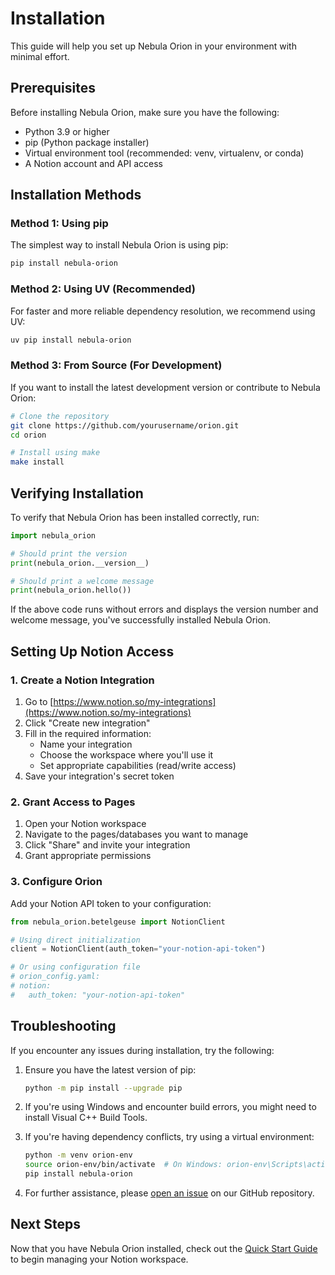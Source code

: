 # Installation

This guide will help you set up Nebula Orion in your environment with minimal effort.

## Prerequisites

Before installing Nebula Orion, make sure you have the following:

- Python 3.9 or higher
- pip (Python package installer)
- Virtual environment tool (recommended: venv, virtualenv, or conda)
- A Notion account and API access

## Installation Methods

### Method 1: Using pip

The simplest way to install Nebula Orion is using pip:

```bash
pip install nebula-orion
```

### Method 2: Using UV (Recommended)

For faster and more reliable dependency resolution, we recommend using UV:

```bash
uv pip install nebula-orion
```

### Method 3: From Source (For Development)

If you want to install the latest development version or contribute to Nebula Orion:

```bash
# Clone the repository
git clone https://github.com/yourusername/orion.git
cd orion

# Install using make
make install
```

## Verifying Installation

To verify that Nebula Orion has been installed correctly, run:

```python
import nebula_orion

# Should print the version
print(nebula_orion.__version__)

# Should print a welcome message
print(nebula_orion.hello())
```

If the above code runs without errors and displays the version number and welcome message, you've successfully installed Nebula Orion.

## Setting Up Notion Access

### 1. Create a Notion Integration

1. Go to [https://www.notion.so/my-integrations](https://www.notion.so/my-integrations)
2. Click "Create new integration"
3. Fill in the required information:
   - Name your integration
   - Choose the workspace where you'll use it
   - Set appropriate capabilities (read/write access)
4. Save your integration's secret token

### 2. Grant Access to Pages

1. Open your Notion workspace
2. Navigate to the pages/databases you want to manage
3. Click "Share" and invite your integration
4. Grant appropriate permissions

### 3. Configure Orion

Add your Notion API token to your configuration:

```python
from nebula_orion.betelgeuse import NotionClient

# Using direct initialization
client = NotionClient(auth_token="your-notion-api-token")

# Or using configuration file
# orion_config.yaml:
# notion:
#   auth_token: "your-notion-api-token"
```

## Troubleshooting

If you encounter any issues during installation, try the following:

1. Ensure you have the latest version of pip:
   ```bash
   python -m pip install --upgrade pip
   ```

2. If you're using Windows and encounter build errors, you might need to install Visual C++ Build Tools.

3. If you're having dependency conflicts, try using a virtual environment:
   ```bash
   python -m venv orion-env
   source orion-env/bin/activate  # On Windows: orion-env\Scripts\activate
   pip install nebula-orion
   ```

4. For further assistance, please [open an issue](https://github.com/yourusername/orion/issues) on our GitHub repository.

## Next Steps

Now that you have Nebula Orion installed, check out the [Quick Start Guide](quick-start.md) to begin managing your Notion workspace.
